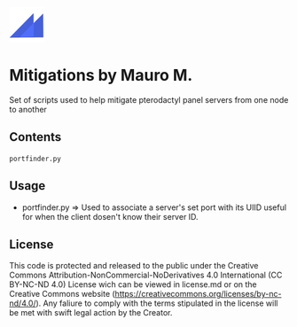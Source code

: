 ![](https://raw.githubusercontent.com/sytespace/Branding/master/Logos/Main/favicon.png)

# Mitigations by Mauro M.
Set of scripts used to help mitigate pterodactyl panel servers from one node to another

## Contents
```
portfinder.py
```

## Usage
* portfinder.py => Used to associate a server's set port with its UIID useful for when the client dosen't know their server ID.

## License
This code is protected and released to the public under the Creative Commons Attribution-NonCommercial-NoDerivatives 4.0 International (CC BY-NC-ND 4.0) License wich can be viewed in license.md or on the Creative Commons website (https://creativecommons.org/licenses/by-nc-nd/4.0/). Any faliure to comply with the terms stipulated in the license will be met with swift legal action by the Creator.
